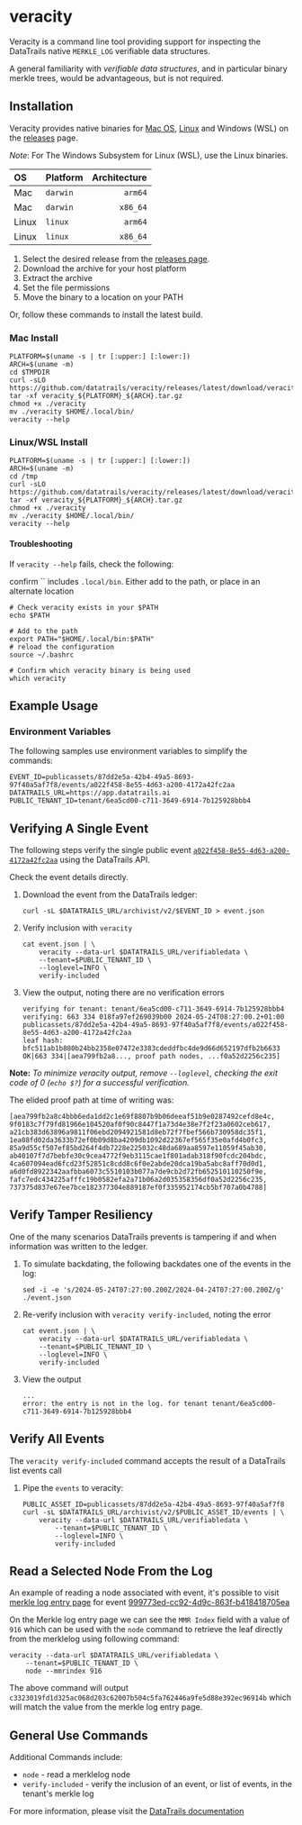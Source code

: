 # veracity

Veracity is a command line tool providing support for inspecting the DataTrails native `MERKLE_LOG` verifiable data structures.

A general familiarity with _verifiable data structures_, and in particular binary merkle trees, would be advantageous, but is not required.

## Installation

Veracity provides native binaries for [Mac OS](#mac-install), [Linux](#linuxwsl-install) and Windows (WSL) on the [releases](https://github.com/datatrails/veracity/releases) page.

_Note_: For The Windows Subsystem for Linux (WSL), use the Linux binaries.

| OS      | Platform  | Architecture |
| :------ | :-------- | -----------: |
| Mac     | `darwin`  | `arm64`      |
| Mac     | `darwin`  | `x86_64`     |
| Linux   | `linux`   | `arm64`      |
| Linux   | `linux`   | `x86_64`     |

1. Select the desired release from the [releases page](https://github.com/datatrails/veracity/releases).
1. Download the archive for your host platform
1. Extract the archive
1. Set the file permissions
1. Move the binary to a location on your PATH

Or, follow these commands to install the latest build.

### Mac Install

```console
PLATFORM=$(uname -s | tr [:upper:] [:lower:])
ARCH=$(uname -m)
cd $TMPDIR
curl -sLO https://github.com/datatrails/veracity/releases/latest/download/veracity_${PLATFORM}_${ARCH}.tar.gz
tar -xf veracity_${PLATFORM}_${ARCH}.tar.gz
chmod +x ./veracity
mv ./veracity $HOME/.local/bin/
veracity --help
```

### Linux/WSL Install

```console
PLATFORM=$(uname -s | tr [:upper:] [:lower:])
ARCH=$(uname -m)
cd /tmp
curl -sLO https://github.com/datatrails/veracity/releases/latest/download/veracity_${PLATFORM}_${ARCH}.tar.gz
tar -xf veracity_${PLATFORM}_${ARCH}.tar.gz
chmod +x ./veracity
mv ./veracity $HOME/.local/bin/
veracity --help
```

#### Troubleshooting

If `veracity --help` fails, check the following:

confirm `` includes `.local/bin`.
Either add to the path, or place in an alternate location

```console
# Check veracity exists in your $PATH
echo $PATH

# Add to the path
export PATH="$HOME/.local/bin:$PATH"
# reload the configuration
source ~/.bashrc

# Confirm which veracity binary is being used
which veracity
```

## Example Usage

### Environment Variables

The following samples use environment variables to simplify the commands:

```console
EVENT_ID=publicassets/87dd2e5a-42b4-49a5-8693-97f40a5af7f8/events/a022f458-8e55-4d63-a200-4172a42fc2aa
DATATRAILS_URL=https://app.datatrails.ai
PUBLIC_TENANT_ID=tenant/6ea5cd00-c711-3649-6914-7b125928bbb4
```

## Verifying A Single Event

The following steps verify the single public event [`a022f458-8e55-4d63-a200-4172a42fc2aa`](https://app.datatrails.ai/archivist/v2/publicassets/87dd2e5a-42b4-49a5-8693-97f40a5af7f8/events/a022f458-8e55-4d63-a200-4172a42fc2aa) using the DataTrails API.

Check the event details directly.

1. Download the event from the DataTrails ledger:

    ```console
    curl -sL $DATATRAILS_URL/archivist/v2/$EVENT_ID > event.json
    ```

1. Verify inclusion with `veracity`

    ```console
    cat event.json | \
        veracity --data-url $DATATRAILS_URL/verifiabledata \
        --tenant=$PUBLIC_TENANT_ID \
        --loglevel=INFO \
        verify-included
    ```

1. View the output, noting there are no verification errors

    ```output
    verifying for tenant: tenant/6ea5cd00-c711-3649-6914-7b125928bbb4
    verifying: 663 334 018fa97ef269039b00 2024-05-24T08:27:00.2+01:00 
    publicassets/87dd2e5a-42b4-49a5-8693-97f40a5af7f8/events/a022f458-8e55-4d63-a200-4172a42fc2aa
    leaf hash: bfc511ab1b880b24bb2358e07472e3383cdeddfbc4de9d66d652197dfb2b6633
    OK|663 334|[aea799fb2a8..., proof path nodes, ...f0a52d2256c235]
    ```

**Note:** _To minimize veracity output, remove `--loglevel`, checking the exit code of 0 (`echo $?`) for a successful verification._

The elided proof path at time of writing was:

```output
[aea799fb2a8c4bbb6eda1dd2c1e69f8807b9b06deeaf51b9e0287492cefd8e4c,
9f0183c7f79fd81966e104520af0f90c8447f1a73d4e38e7f2f23a0602ceb617, 
a21cb383d63896a9811f06ebd2094921581d8eb72f7fbef566b730958dc35f1, 
1ea08fd02da3633b72ef0b09d8ba4209db1092d22367ef565f35e0afd4b0fc3, 
85a9d55cf507ef85bd264f4db7228e225032c48da689aa8597e11059f45ab30, 
ab40107f7d7bebfe30c9cea4772f9eb3115cae1f801adab318f90fcdc204bdc, 
4ca607094ead6fcd23f52851c8cdd8c6f0e2abde20dca19ba5abc8aff70d0d1, 
a6d0fd8922342aafbba6073c5510103b077a7de9cb2d72fb652510110250f9e, 
fafc7edc434225afffc19b0582efa2a71b06a2d035358356df0a52d2256c235, 
737375d837e67ee7bce182377304e889187ef0f335952174cb5bf707a0b4788]
```

## Verify Tamper Resiliency

One of the many scenarios DataTrails prevents is tampering if and when information was written to the ledger.

1. To simulate backdating, the following backdates one of the events in the log:

    ```console
    sed -i -e 's/2024-05-24T07:27:00.200Z/2024-04-24T07:27:00.200Z/g' ./event.json
    ```

1. Re-verify inclusion with `veracity verify-included`, noting the error

    ```console
    cat event.json | \
        veracity --data-url $DATATRAILS_URL/verifiabledata \
        --tenant=$PUBLIC_TENANT_ID \
        --loglevel=INFO \
        verify-included
    ```

1. View the output

    ```output
    ...
    error: the entry is not in the log. for tenant tenant/6ea5cd00-c711-3649-6914-7b125928bbb4
    ```

## Verify All Events

The `veracity verify-included` command accepts the result of a DataTrails list events call

1. Pipe the `events` to veracity:

    ```console
    PUBLIC_ASSET_ID=publicassets/87dd2e5a-42b4-49a5-8693-97f40a5af7f8
    curl -sL $DATATRAILS_URL/archivist/v2/$PUBLIC_ASSET_ID/events | \
        veracity --data-url $DATATRAILS_URL/verifiabledata \
            --tenant=$PUBLIC_TENANT_ID \
            --loglevel=INFO \
            verify-included 
    ```

## Read a Selected Node From the Log

An example of reading a node associated with event, it's possible to visit [merkle log entry page](https://app.datatrails.ai/merklelogentry/87dd2e5a-42b4-49a5-8693-97f40a5af7f8/999773ed-cc92-4d9c-863f-b418418705ea?public=true) for event [999773ed-cc92-4d9c-863f-b418418705ea](https://app.datatrails.ai/archivist/publicassets/87dd2e5a-42b4-49a5-8693-97f40a5af7f8/events/999773ed-cc92-4d9c-863f-b418418705ea)

On the Merkle log entry page we can see the `MMR Index` field with a value of `916` which can be used with the `node` command to retrieve the leaf directly from the merklelog using following command:

```console
veracity --data-url $DATATRAILS_URL/verifiabledata \
    --tenant=$PUBLIC_TENANT_ID \
    node --mmrindex 916
```

The above command will output `c3323019fd1d325ac068d203c62007b504c5fa762446a9fe5d88e392ec96914b` which will match the value from the merkle log entry page.

## General Use Commands

Additional Commands include:

* `node` - read a merklelog node
* `verify-included` - verify the inclusion of an event, or list of events, in the tenant's merkle log

For more information, please visit the [DataTrails documentation](https://docs.datatrails.ai/)
